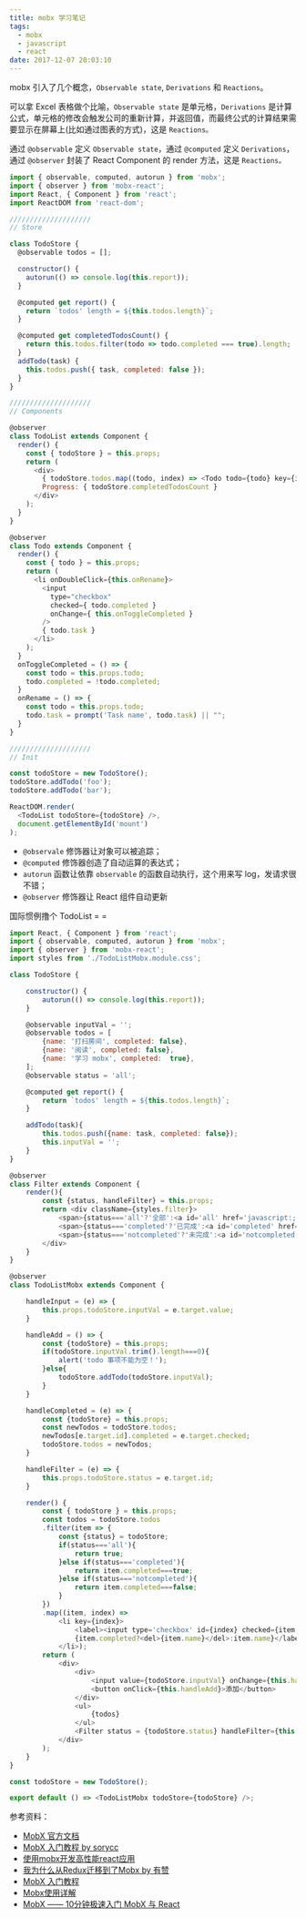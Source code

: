 ```yaml
---
title: mobx 学习笔记
tags:
  - mobx
  - javascript
  - react
date: 2017-12-07 20:03:10
---
```



mobx 引入了几个概念，`Observable state`, `Derivations` 和 `Reactions`。

<!-- more -->

可以拿 Excel 表格做个比喻，`Observable state` 是单元格，`Derivations` 是计算公式，单元格的修改会触发公司的重新计算，并返回值，而最终公式的计算结果需要显示在屏幕上(比如通过图表的方式)，这是 `Reactions。`

通过 `@observable` 定义 `Observable state`，通过 `@computed` 定义 `Derivations`，通过 `@observer` 封装了 React Component 的 render 方法，这是 `Reactions。`

```js
import { observable, computed, autorun } from 'mobx';
import { observer } from 'mobx-react';
import React, { Component } from 'react';
import ReactDOM from 'react-dom';

////////////////////
// Store

class TodoStore {
  @observable todos = [];

  constructor() {
    autorun(() => console.log(this.report));
  }

  @computed get report() {
    return `todos' length = ${this.todos.length}`;
  }    

  @computed get completedTodosCount() {
    return this.todos.filter(todo => todo.completed === true).length;
  }
  addTodo(task) {
    this.todos.push({ task, completed: false });
  }
}

////////////////////
// Components

@observer
class TodoList extends Component {
  render() {
    const { todoStore } = this.props;
    return (
      <div>
        { todoStore.todos.map((todo, index) => <Todo todo={todo} key={index} />) }
        Progress: { todoStore.completedTodosCount }
      </div>
    );
  }
}

@observer
class Todo extends Component {
  render() {
    const { todo } = this.props;
    return (
      <li onDoubleClick={this.onRename}>
        <input
          type="checkbox"
          checked={ todo.completed }
          onChange={ this.onToggleCompleted }
        />
        { todo.task }
      </li>
    );
  }
  onToggleCompleted = () => {
    const todo = this.props.todo;
    todo.completed = !todo.completed;
  }
  onRename = () => {
    const todo = this.props.todo;
    todo.task = prompt('Task name', todo.task) || ""; 
  }
}

////////////////////
// Init

const todoStore = new TodoStore();
todoStore.addTodo('foo');
todoStore.addTodo('bar');

ReactDOM.render(
  <TodoList todoStore={todoStore} />,
  document.getElementById('mount')
);
```

* `@observale` 修饰器让对象可以被追踪；
* `@computed` 修饰器创造了自动运算的表达式；
* `autorun` 函数让依靠 `observable` 的函数自动执行，这个用来写 log，发请求很不错；
* `@observer` 修饰器让 React 组件自动更新

国际惯例撸个 TodoList = = 

```js
import React, { Component } from 'react';
import { observable, computed, autorun } from 'mobx';
import { observer } from 'mobx-react';
import styles from './TodoListMobx.module.css';

class TodoStore {

    constructor() {
        autorun(() => console.log(this.report));
    }

    @observable inputVal = '';
    @observable todos = [
        {name: '打扫房间', completed: false},
        {name: '阅读', completed: false},
        {name: '学习 mobx', completed:  true},
    ];
    @observable status = 'all';

    @computed get report() {
        return `todos' length = ${this.todos.length}`;
    }  

    addTodo(task){
        this.todos.push({name: task, completed: false});
        this.inputVal = '';
    }
}

@observer
class Filter extends Component {
    render(){
        const {status, handleFilter} = this.props;
        return <div className={styles.filter}>
            <span>{status==='all'?'全部':<a id='all' href='javascript:;' onClick={handleFilter}>全部</a>}</span>
            <span>{status==='completed'?'已完成':<a id='completed' href='javascript:;' onClick={handleFilter}>已完成</a>}</span>
            <span>{status==='notcompleted'?'未完成':<a id='notcompleted' href='javascript:;' onClick={handleFilter}>未完成</a>}</span>
        </div>
    }
}

@observer
class TodoListMobx extends Component {

    handleInput = (e) => {
        this.props.todoStore.inputVal = e.target.value;
    }

    handleAdd = () => {
        const {todoStore} = this.props;
        if(todoStore.inputVal.trim().length===0){
            alert('todo 事项不能为空！');
        }else{
            todoStore.addTodo(todoStore.inputVal);
        }
    }

    handleCompleted = (e) => {
        const {todoStore} = this.props;
        const newTodos = todoStore.todos;
        newTodos[e.target.id].completed = e.target.checked;
        todoStore.todos = newTodos;
    }

    handleFilter = (e) => {
        this.props.todoStore.status = e.target.id;
    }

    render() {
        const { todoStore } = this.props;
        const todos = todoStore.todos
        .filter(item => {
            const {status} = todoStore;
            if(status==='all'){
                return true;
            }else if(status==='completed'){
                return item.completed===true;
            }else if(status==='notcompleted'){
                return item.completed===false;
            }
        })
        .map((item, index) => 
            <li key={index}>
                <label><input type='checkbox' id={index} checked={item.completed} onChange={this.handleCompleted} />
                {item.completed?<del>{item.name}</del>:item.name}</label>
            </li>);
        return (
            <div>
                <div>
                    <input value={todoStore.inputVal} onChange={this.handleInput} placeholder='需要添加的事项名' /> 
                    <button onClick={this.handleAdd}>添加</button>       
                </div>
                <ul>
                    {todos}
                </ul>
                <Filter status = {todoStore.status} handleFilter={this.handleFilter} />
            </div>
        );
    }
}

const todoStore = new TodoStore();

export default () => <TodoListMobx todoStore={todoStore} />;
```

参考资料：

* [MobX 官方文档](http://cn.mobx.js.org/)
* [MobX 入门教程 by sorycc](https://github.com/sorrycc/blog/issues/2)
* [使用mobx开发高性能react应用](http://www.reactpeixun.com/reactganhuo/2017-02-20/271.html)
* [我为什么从Redux迁移到了Mobx by 有赞](https://segmentfault.com/a/1190000012209750)
* [MobX 入门教程](http://blog.csdn.net/yelin042/article/details/75264637)
* [Mobx使用详解](http://www.jianshu.com/p/505d9d9fe36a)
* [MobX —— 10分钟极速入门 MobX 与 React](http://eyehere.net/2016/mobx-getting-started/)